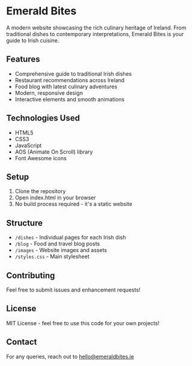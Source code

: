 # Emerald Bites

A modern website showcasing the rich culinary heritage of Ireland. From traditional dishes to contemporary interpretations, Emerald Bites is your guide to Irish cuisine.

## Features

- Comprehensive guide to traditional Irish dishes
- Restaurant recommendations across Ireland
- Food blog with latest culinary adventures
- Modern, responsive design
- Interactive elements and smooth animations

## Technologies Used

- HTML5
- CSS3
- JavaScript
- AOS (Animate On Scroll) library
- Font Awesome icons

## Setup

1. Clone the repository
2. Open index.html in your browser
3. No build process required - it's a static website

## Structure

- `/dishes` - Individual pages for each Irish dish
- `/blog` - Food and travel blog posts
- `/images` - Website images and assets
- `/styles.css` - Main stylesheet

## Contributing

Feel free to submit issues and enhancement requests!

## License

MIT License - feel free to use this code for your own projects!

## Contact

For any queries, reach out to hello@emeraldbites.ie